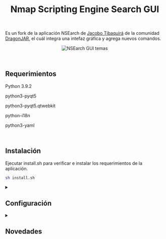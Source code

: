 <h1 align="center">Nmap Scripting Engine Search GUI</h1>
<br/>
<p>Es un fork de la aplicación NSEarch de <a href="https://github.com/jtibaquira/nsearch">Jacobo Tibaquirá</a> de la comunidad <a href="https://www.dragonjar.org">DragonJAR</a>, el cuál integra una intefaz gráfica y agrega nuevos comandos.
</p>
<p align="center">
    <img title="NSEarch GUI temas" src="https://user-images.githubusercontent.com/77067446/189005578-f5e44412-dfa5-42e7-a0d0-dfeb49a6c318.png"/>
</p>
<br/>
<h2>Requerimientos</h2>
<p>Python 3.9.2</p>
<p>python3-pyqt5</p>
<p>python3-pyqt5.qtwebkit</p>
<p>python-i18n</p>
<p>python3-yaml</p>
<br/>
<h2>Instalación</h2>
<p>
    Ejecutar install.sh para verificar e instalar los requerimientos de la aplicación.
</p>

```bash
sh install.sh
```

<details><summary><h2>Configuración</h2></summary>    
    <p>Una vez instaladas las dependencias de la aplicación, se inicia la creación de la base de datos de los scripts de Nmap y el archivo de configuración</p>
    <h3>Archivo de configuración</h3>
    
```yaml
config.yaml
config:
    ; Idíoma de la aplicación
    lang: "es"
    ; Ruta de los scripts de Nmap
    scriptsPath: /usr/share/nmap/scripts/
    ; ruta del archivo de la BD de Nmap
    filePath: /usr/share/nmap/scripts/script.db
    ; Backup de la BD de la aplicación
    fileBackup: scriptbk.db
    ; Archivo de BD de la aplicación
    scriptdb: nmap_scripts.sqlite3
    ; Categorías de los scripts de Nmap
    categories: ["auth","broadcast","brute","default","discovery","dos","exploit","external","fuzzer","intrusive","malware","safe","version","vuln"]
    ; Hash del archivo de la BD
    checksum: 7c773a63720928125492e2034b7dcc445afb24c1555626ab710bd15db7bf82a3
    ; GUI activa la búsqueda al teclear en scripts y favoritos
    searchOnKey: 1
    ; GUI activa por defecto buscar por
    searchOpt: 3
    ; El tema de la GUI
    theme: 1
    ; el máximo de registros en el archivo history
    histLen: 100
    ; Activa/Desactiva la animación en la SplashScreen
    splashAnim: 0
```
    
</details>
<details><summary><h2>Novedades</h2></summary>
<p></p>
</details>
